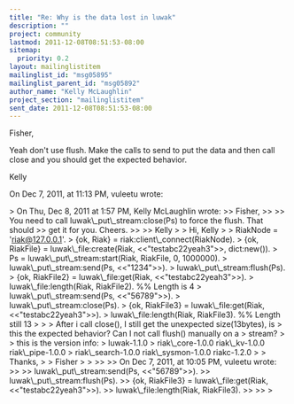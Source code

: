 ```yaml
---
title: "Re: Why is the data lost in luwak"
description: ""
project: community
lastmod: 2011-12-08T08:51:53-08:00
sitemap:
  priority: 0.2
layout: mailinglistitem
mailinglist_id: "msg05895"
mailinglist_parent_id: "msg05892"
author_name: "Kelly McLaughlin"
project_section: "mailinglistitem"
sent_date: 2011-12-08T08:51:53-08:00
---
```



Fisher, 

Yeah don't use flush. Make the calls to send to put the data and then call 
close and you should get the expected behavior.

Kelly

On Dec 7, 2011, at 11:13 PM, vuleetu wrote:

&gt; On Thu, Dec 8, 2011 at 1:57 PM, Kelly McLaughlin  wrote:
&gt;&gt; Fisher,
&gt;&gt; 
&gt;&gt; You need to call luwak\\_put\\_stream:close(Ps) to force the flush. That should
&gt;&gt; get it for you. Cheers.
&gt;&gt; 
&gt;&gt; Kelly
&gt; 
&gt; Hi, Kelly
&gt; 
&gt; RiakNode = 'riak@127.0.0.1'.
&gt; {ok, Riak} = riak:client\\_connect(RiakNode).
&gt; {ok, RiakFile} = luwak\\_file:create(Riak, &lt;&lt;"testabc22yeah3"&gt;&gt;, dict:new()).
&gt; Ps = luwak\\_put\\_stream:start(Riak, RiakFile, 0, 1000000).
&gt; luwak\\_put\\_stream:send(Ps, &lt;&lt;"1234"&gt;&gt;).
&gt; luwak\\_put\\_stream:flush(Ps).
&gt; {ok, RiakFile2} = luwak\\_file:get(Riak, &lt;&lt;"testabc22yeah3"&gt;&gt;).
&gt; luwak\\_file:length(Riak, RiakFile2). %% Length is 4
&gt; luwak\\_put\\_stream:send(Ps, &lt;&lt;"56789"&gt;&gt;).
&gt; luwak\\_put\\_stream:close(Ps).
&gt; {ok, RiakFile3} = luwak\\_file:get(Riak, &lt;&lt;"testabc22yeah3"&gt;&gt;).
&gt; luwak\\_file:length(Riak, RiakFile3). %% Length still 13
&gt; 
&gt; 
&gt; After i call close(), I still get the unexpected size(13bytes), is
&gt; this the expected behavior? Can I not call flush() manually on a
&gt; stream?
&gt; 
&gt; this is the version info:
&gt; luwak-1.1.0
&gt; riak\\_core-1.0.0 riak\\_kv-1.0.0 riak\\_pipe-1.0.0
&gt; riak\\_search-1.0.0 riak\\_sysmon-1.0.0 riakc-1.2.0
&gt; 
&gt; Thanks,
&gt; 
&gt; Fisher
&gt; 
&gt; 
&gt;&gt; 
&gt;&gt; On Dec 7, 2011, at 10:05 PM, vuleetu wrote:
&gt;&gt; 
&gt;&gt; luwak\\_put\\_stream:send(Ps, &lt;&lt;"56789"&gt;&gt;).
&gt;&gt; luwak\\_put\\_stream:flush(Ps).
&gt;&gt; {ok, RiakFile3} = luwak\\_file:get(Riak, &lt;&lt;"testabc22yeah3"&gt;&gt;).
&gt;&gt; luwak\\_file:length(Riak, RiakFile3).
&gt;&gt; 
&gt;&gt; 
&gt; 

